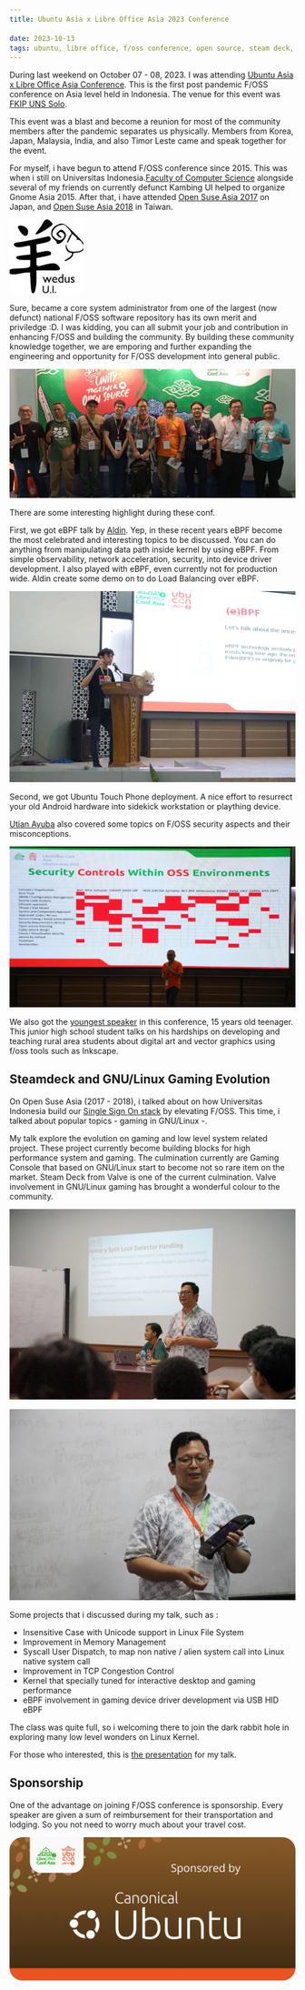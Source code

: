 ```yaml
---
title: Ubuntu Asia x Libre Office Asia 2023 Conference 

date: 2023-10-13
tags: ubuntu, libre office, f/oss conference, open source, steam deck, gnu/linux gaming, kernel
---
```


During last weekend on October 07 - 08, 2023. I was attending [Ubuntu Asia x Libre Office Asia Conference](https://louca.id/). This is the first post pandemic F/OSS conference on Asia level held in Indonesia. The venue for this event was [FKIP UNS Solo](https://fkip.uns.ac.id/).

This event was a blast and become a reunion for most of the community members after the pandemic separates us physically. Members from Korea, Japan, Malaysia, India, and also Timor Leste came and speak together for the event.

For myself, i have begun to attend F/OSS conference since 2015. This was when i still on Universitas Indonesia.[Faculty of Computer Science](https://cs.ui.ac.id) alongside several of my friends on currently defunct Kambing UI helped to organize Gnome Asia 2015. After that, i have attended [Open Suse Asia 2017](https://opensuse.id/2017/10/28/opensuse-asia-summit-2017-sebuah-cerita-dari-tokyo/#page-content) on Japan, and [Open Suse Asia 2018](https://events.opensuse.org/conferences/summitasia18) in Taiwan.

![Kambing dot UI dot AC dot ID](/media/kambinglogo.jpg)

Sure, became a core system administrator from one of the largest (now defunct) national F/OSS software repository has its  own merit and priviledge :D. I was kidding, you can all submit your job and contribution in enhancing F/OSS and building the community. By building these community knowledge together, we are emporing and further expanding the engineering and opportunity for F/OSS development into general public.

![We Are Louca 23](/media/ubuntu_conf_team.jpg)

There are some interesting highlight during these conf. 

First, we got eBPF talk by [Aldin](https://www.linkedin.com/in/justhumanz/). Yep, in these recent years eBPF become the most celebrated and interesting topics to be discussed. You can do anything from manipulating data path inside kernel by using eBPF. From simple observability, network acceleration, security, into device driver development. I also played with eBPF, even currently not for production wide. Aldin create some demo on to do Load Balancing over eBPF.

![Aldin eBPF](/media/ebpf_talk.jpg)

Second, we got Ubuntu Touch Phone deployment. A nice effort to resurrect your old Android hardware into sidekick workstation or plaything device.

[Utian Ayuba](https://www.linkedin.com/in/utianayuba/) also covered some topics on F/OSS security aspects and their misconceptions.

![F/OSS Security](/media/utian_sec_talk.jpg)

We also got the [youngest speaker](https://louca.id/sessions/?id=31) in this conference, 15 years old teenager. This junior high school student talks on his hardships on developing and teaching rural area students about digital art and vector graphics using f/oss tools such as Inkscape.

## Steamdeck and GNU/Linux Gaming Evolution

On Open Suse Asia (2017 - 2018), i talked about on how Universitas Indonesia build our [Single Sign On stack](https://sso.ui.ac.id) by elevating F/OSS. This time, i talked about popular topics - gaming in GNU/Linux -.

My talk explore the evolution on gaming and low level system related project. These project currently become building blocks for high performance system and gaming. The culmination currently are Gaming Console that based on GNU/Linux start to become not so rare item on the market. Steam Deck from Valve is one of the current culmination. Valve involvement in GNU/Linux gaming has brought a wonderful colour to the community. 

![Steam Deck Talk 1](/media/steamdeck_talk_1.jpg)

![Steam Deck Talk 2](/media/steamdeck_talk_2.jpg)

Some projects that i discussed during my talk, such as :

- Insensitive Case with Unicode support in Linux File System
- Improvement in Memory Management
- Syscall User Dispatch, to map non native / alien system call into Linux native system call
- Improvement in TCP Congestion Control
- Kernel that specially tuned for interactive desktop and gaming performance
- eBPF involvement in gaming device driver development via USB HID eBPF

The class was quite full, so i welcoming there to join the dark rabbit hole in exploring many low level wonders on Linux Kernel.

For those who interested, this is [the presentation](https://docs.google.com/presentation/d/1VtRLPfc_S29vKXWc4oHlhDpbntVQvORv1MxQdSqeXJc/edit?usp=sharing) for my talk.

## Sponsorship

One of the advantage on joining F/OSS conference is sponsorship. Every speaker are given a sum of reimbursement for their transportation and lodging. So you not need to worry much about your travel cost.

![Canonical Sponsorship](/media/sponsor_dark_ubuntu.png)

